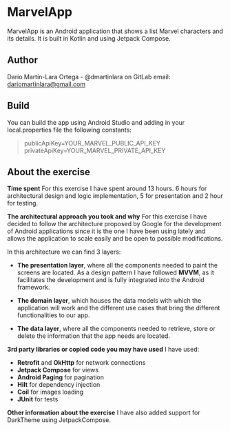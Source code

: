 MarvelApp
=====  

MarvelApp is an Android application that shows a list Marvel characters and its details. It is built
in Kotlin and using Jetpack Compose.

Author
------  
Darío Martín-Lara Ortega - @dmartinlara on GitLab email: dariomartinlara@gmail.com

Build
-----  
You can build the app using Android Studio and adding in your local.properties file the following
constants:
> publicApiKey=YOUR_MARVEL_PUBLIC_API_KEY
> privateApiKey=YOUR_MARVEL_PRIVATE_API_KEY

About the exercise
------  
**Time spent**
For this exercise I have spent around 13 hours. 6 hours for architectural design and logic
implementation, 5 for presentation and 2 hour for testing.

**The architectural approach you took and why**
For this exercise I have decided to follow the architecture proposed by Google for the development
of Android applications since it is the one I have been using lately and allows the application to
scale easily and be open to possible modifications.

In this architecture we can find 3 layers:

- **The presentation layer**, where all the components needed to paint the screens are located. As a
  design pattern I have followed **MVVM**, as it facilitates the development and is fully integrated
  into the Android framework.

- **The domain layer**, which houses the data models with which the application will work and the
  different use cases that bring the different functionalities to our app.

- **The data layer**, where all the components needed to retrieve, store or delete the information
  that the app needs are located.

**3rd party libraries or copied code you may have used**
I have used:

- **Retrofit** and **OkHttp** for network connections
- **Jetpack Compose** for views
- **Android Paging** for pagination
- **Hilt** for dependency injection
- **Coil** for images loading
- **JUnit** for tests

**Other information about the exercise**
I have also added support for DarkTheme using JetpackCompose.